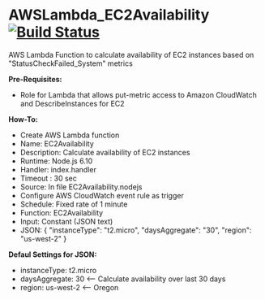 # AWSLambda_EC2Availability [![Build Status](https://travis-ci.org/chriselsen/AWSLambda_EC2Availability.svg?branch=master)](https://travis-ci.org/chriselsen/AWSLambda_EC2Availability)
AWS Lambda Function to calculate availability of EC2 instances based on "StatusCheckFailed_System" metrics

**Pre-Requisites:**
* Role for Lambda that allows put-metric access to Amazon CloudWatch and DescribeInstances for EC2

**How-To:**
* Create AWS Lambda function
 * Name: EC2Availability
 * Description: Calculate availability of EC2 instances
 * Runtime: Node.js 6.10
 * Handler: index.handler
 * Timeout : 30 sec
 * Source: In file EC2Availability.nodejs
* Configure AWS CloudWatch event rule as trigger
 * Schedule: Fixed rate of 1 minute
 * Function: EC2Availability
 * Input: Constant (JSON text)
 * JSON: { "instanceType": "t2.micro", "daysAggregate": "30", "region": "us-west-2" }
 
**Defaul Settings for JSON:**
 * instanceType: t2.micro
 * daysAggregate: 30  <-- Calculate availability over last 30 days
 * region: us-west-2  <-- Oregon
 
